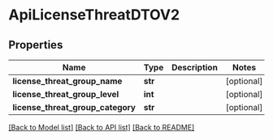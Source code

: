 # ApiLicenseThreatDTOV2

## Properties

| Name                              | Type    | Description | Notes      |
| --------------------------------- | ------- | ----------- | ---------- |
| **license_threat_group_name**     | **str** |             | [optional] |
| **license_threat_group_level**    | **int** |             | [optional] |
| **license_threat_group_category** | **str** |             | [optional] |

[[Back to Model list]](../README.md#documentation-for-models) [[Back to API list]](../README.md#documentation-for-api-endpoints) [[Back to README]](../README.md)
